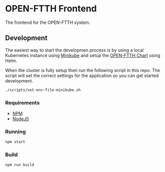 # OPEN-FTTH Frontend

The frontend for the OPEN-FTTH system.

## Development

The easiest way to start the developmen process is by using a local Kubernetes instance using [Minikube](https://github.com/kubernetes/minikube) and setup the [OPEN-FTTH Chart](https://github.com/DAXGRID/open-ftth-chart) using Helm.

When the cluster is fully setup then run the following script in this repo. The script will set the correct settings for the application so you can get started development.

```sh
./scripts/set-env-file-minikube.sh
```

### Requirements

* [NPM](https://www.npmjs.com/)
* [NodeJS](https://nodejs.org/en/)

### Running

``` sh
npm start
```

### Build

``` sh
npm run build
```
